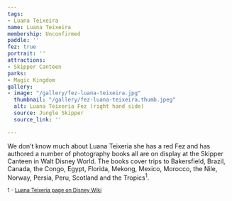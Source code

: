 ```yaml
---
tags:
- Luana Teixeira
name: Luana Teixeira
membership: Unconfirmed
paddle: ''
fez: true
portrait: ''
attractions:
- Skipper Canteen
parks:
- Magic Kingdom
gallery:
- image: "/gallery/fez-luana-teixeira.jpg"
  thumbnail: "/gallery/fez-luana-teixeira.thumb.jpeg"
  alt: Luana Teixeria Fez (right hand side)
  source: Jungle Skipper
  source_link: ''

---
```

We don't know much about Luana Teixeria she has a red Fez and has authored a number of photography books all are on display at the Skipper Canteen in Walt Disney World. The books cover trips to Bakersfield, Brazil, Canada, the Congo, Egypt, Florida, Mekong, Mexico, Morocco, the Nile, Norway, Persia, Peru, Scotland and the Tropics<sup>1</sup>.

<small>1 - <a href="https://societyofexplorersandadventurers.fandom.com/wiki/Luana_Teixeira" target="_blank" rel="nofollow">Luana Teixeria page on Disney Wiki</a></small>